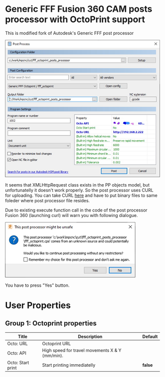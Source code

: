 Generic FFF Fusion 360 CAM posts processor with OctoPrint support
====

This is modified fork of Autodesk's Generic FFF post processor

![screenshot](/screenshot.jpg "screenshot")

It seems that XMLHttpRequest class exists in the PP objects model, but unfortunatelly it doesn't work properly.
So the post processor uses CURL for uploading.
You can take CURL [here](https://curl.haxx.se/download.html) and have to put binary files to same foleder where post processor file resides.

Due to existing execute function call in the code of the post processor Fusion 360 (launching curl) 
will warn you with following dialogue.

![screenshot_warn](/screenshot_warn.jpg "screenshot_warn")

You have to press "Yes" button.

# User Properties

## Group 1: Octoprint properties

|Title|Description|Default|
|---|---|---|
Octo: URL|Octoprint URL|
Octo: API|High speed for travel movements X & Y (mm/min).||
Octo: Start print|Start printing immediatelly|**false**|
